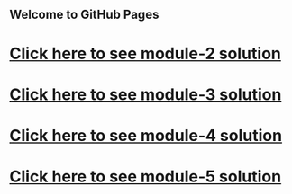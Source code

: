 ## Welcome to GitHub Pages


<h1><a href="https://asiffmahmudd.github.io/coursera-test/module-2/">Click here to see module-2 solution</a></h1>

<h1><a href="https://asiffmahmudd.github.io/coursera-test/module-3/">Click here to see module-3 solution</a></h1>

<h1><a href="https://asiffmahmudd.github.io/coursera-test/module-4/">Click here to see module-4 solution</a></h1>

<h1><a href="https://asiffmahmudd.github.io/coursera-test/module-5/">Click here to see module-5 solution</a></h1>


